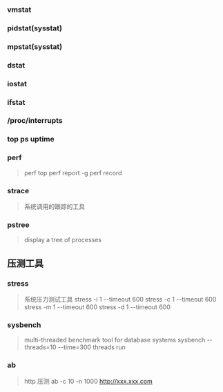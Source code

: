 ### vmstat

### pidstat(sysstat)
### mpstat(sysstat)

### dstat

### iostat

### ifstat

### /proc/interrupts

### top ps uptime

### perf
> perf top 
> perf report -g
> perf record

### strace
> 系统调用的跟踪的工具

### pstree
> display a tree of processes

## 压测工具
### stress
> 系统压力测试工具
> stress -i 1 --timeout 600
> stress -c 1 --timeout 600
> stress -m 1 --timeout 600
> stress -d 1 --timeout 600

### sysbench
> multi-threaded benchmark tool for database systems
> sysbench --threads=10 --time=300 threads run

### ab
> http 压测
> ab -c 10 -n 1000 http://xxx.xxx.com

